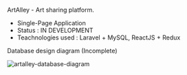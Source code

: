 ArtAlley - Art sharing platform.
- Single-Page Application
- Status : IN DEVELOPMENT
- Teachnologies used : Laravel + MySQL, ReactJS + Redux

Database design diagram (Incomplete)

![artalley-database-diagram](https://user-images.githubusercontent.com/61373631/110981231-70c31480-8399-11eb-9046-7390d20515a3.png)
